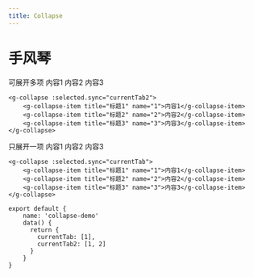 ```yaml
---
title: Collapse
---
```

# 手风琴
可展开多项
<g-collapse :selected.sync="currentTab2">
    <g-collapse-item title="标题1" name="1">内容1</g-collapse-item>
    <g-collapse-item title="标题2" name="2">内容2</g-collapse-item>
    <g-collapse-item title="标题3" name="3">内容3</g-collapse-item>
</g-collapse>
```
<g-collapse :selected.sync="currentTab2">
    <g-collapse-item title="标题1" name="1">内容1</g-collapse-item>
    <g-collapse-item title="标题2" name="2">内容2</g-collapse-item>
    <g-collapse-item title="标题3" name="3">内容3</g-collapse-item>
</g-collapse>
```
只展开一项
<g-collapse :selected.sync="currentTab" single>
    <g-collapse-item title="标题1" name="1">内容1</g-collapse-item>
    <g-collapse-item title="标题2" name="2">内容2</g-collapse-item>
    <g-collapse-item title="标题3" name="3">内容3</g-collapse-item>
</g-collapse>
```
<g-collapse :selected.sync="currentTab">
    <g-collapse-item title="标题1" name="1">内容1</g-collapse-item>
    <g-collapse-item title="标题2" name="2">内容2</g-collapse-item>
    <g-collapse-item title="标题3" name="3">内容3</g-collapse-item>
</g-collapse>
```
```
export default {
    name: 'collapse-demo'
    data() {
      return {
        currentTab: [1],
        currentTab2: [1, 2]
      }
    }
}
```

<script>
export default {
    name: 'collapse-demo',
    data() {
      return {
        currentTab: [1],
        currentTab2: [1, 2]
      }
    }
}
</script>

